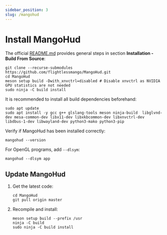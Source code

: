 ```yaml
---
sidebar_position: 3
slug: /mangohud
---
```


# Install MangoHud

The official [README.md](https://github.com/flightlessmango/MangoHud?tab=readme-ov-file#installation---build-from-source) provides general steps in section **Installation - Build From Source**:

```shell
git clone --recurse-submodules https://github.com/flightlessmango/MangoHud.git
cd MangoHud
meson setup build -Dwith_xnvctrl=disabled # Disable xnvctrl as NVIDIA GPU statistics are not needed
sudo ninja -C build install
```

It is recommended to install all build dependencies beforehand:

```shell
sudo apt update
sudo apt install -y gcc g++ glslang-tools meson ninja-build  libglvnd-dev mesa-common-dev libx11-dev libxkbcommon-dev libxnvctrl-dev libdbus-1-dev libwayland-dev python3-mako python3-pip
```

Verify if MangoHud has been installed correctly:

```shell
mangohud --version
```

For OpenGL programs, add `--dlsym`:

```
mangohud --dlsym app
```

## Update MangoHud

1. Get the latest code:
   ```shell
   cd MangoHud
   git pull origin master
   ```

2. Recompile and install:
   ```shell
   meson setup build --prefix /usr
   ninja -C build
   sudo ninja -C build install
   ```
